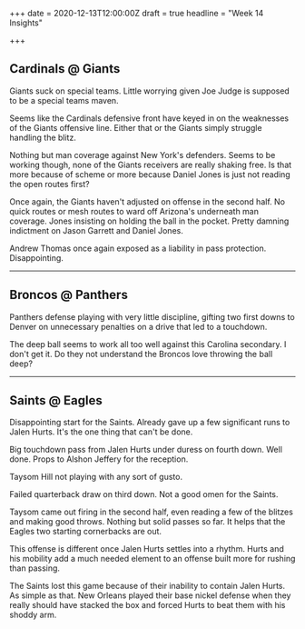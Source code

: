 +++
date = 2020-12-13T12:00:00Z
draft = true
headline = "Week 14 Insights"

+++
## Cardinals @ Giants

Giants suck on special teams. Little worrying given Joe Judge is supposed to be a special teams maven.

Seems like the Cardinals defensive front have keyed in on the weaknesses of the Giants offensive line. Either that or the Giants simply struggle handling the blitz.

Nothing but man coverage against New York's defenders. Seems to be working though, none of the Giants receivers are really shaking free. Is that more because of scheme or more because Daniel Jones is just not reading the open routes first?

Once again, the Giants haven't adjusted on offense in the second half. No quick routes or mesh routes to ward off Arizona's underneath man coverage. Jones insisting on holding the ball in the pocket. Pretty damning indictment on Jason Garrett and Daniel Jones.

Andrew Thomas once again exposed as a liability in pass protection. Disappointing.

***

## Broncos @ Panthers

Panthers defense playing with very little discipline, gifting two first downs to Denver on unnecessary penalties on a drive that led to a touchdown.

The deep ball seems to work all too well against this Carolina secondary. I don't get it. Do they not understand the Broncos love throwing the ball deep?

***

## Saints @ Eagles

Disappointing start for the Saints. Already gave up a few significant runs to Jalen Hurts. It's the one thing that can't be done.

Big touchdown pass from Jalen Hurts under duress on fourth down. Well done. Props to Alshon Jeffery for the reception.

Taysom Hill not playing with any sort of gusto.

Failed quarterback draw on third down. Not a good omen for the Saints.

Taysom came out firing in the second half, even reading a few of the blitzes and making good throws. Nothing but solid passes so far. It helps that the Eagles two starting cornerbacks are out.

This offense is different once Jalen Hurts settles into a rhythm. Hurts and his mobility add a much needed element to an offense built more for rushing than passing.

The Saints lost this game because of their inability to contain Jalen Hurts. As simple as that. New Orleans played their base nickel defense when they really should have stacked the box and forced Hurts to beat them with his shoddy arm.